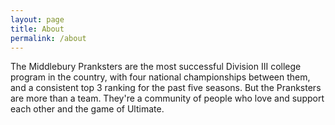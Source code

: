 ```yaml
---
layout: page
title: About
permalink: /about
---
```


The Middlebury Pranksters are the most successful Division III college program in the country, with four national championships between them, and a consistent top 3 ranking for the past five seasons. But the Pranksters are more than a team.  They're a community of people who love and support each other and the game of Ultimate.
